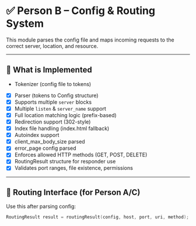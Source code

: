 # ✅ Person B – Config & Routing System

This module parses the config file and maps incoming requests to the correct server, location, and resource.

---

## 🔧 What is Implemented

 - Tokenizer (config file to tokens)
- [x] Parser (tokens to Config structure)
- [x] Supports multiple `server` blocks
- [x] Multiple `listen` & `server_name` support
- [x] Full location matching logic (prefix-based)
- [x] Redirection support (302-style)
- [x] Index file handling (index.html fallback)
- [x] Autoindex support
- [x] client_max_body_size parsed
- [x] error_page config parsed
- [x] Enforces allowed HTTP methods (GET, POST, DELETE)
- [x] RoutingResult structure for responder use
- [x] Validates port ranges, file existence, permissions

---

## 🔗 Routing Interface (for Person A/C)

Use this after parsing config:

```cpp
RoutingResult result = routingResult(config, host, port, uri, method);
